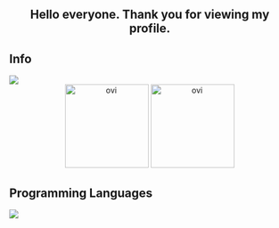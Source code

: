 <h2 align="center">Hello everyone. Thank you for viewing my profile. </h2>


<h2>Info</h2>


<img src="https://github-profile-trophy.vercel.app/?username=sironeko0295&theme=juicyfresh&no-bg=true" />  
<div align="center">
<img src="https://github-readme-stats.vercel.app/api/top-langs?username=sironeko0295&show_icons=true&locale=en&layout=compact&theme=chartreuse-dark" height="150" alt="ovi" />
<img src="https://github-readme-stats.vercel.app/api?username=sironeko0295&show_icons=true&locale=en&theme=chartreuse-dark" height="150" alt="ovi"  /></p>  
</div>
  
  
<h2>Programming Languages</h2>


![](https://skillicons.dev/icons?i=c,cs,python,html,css,js,java)  
